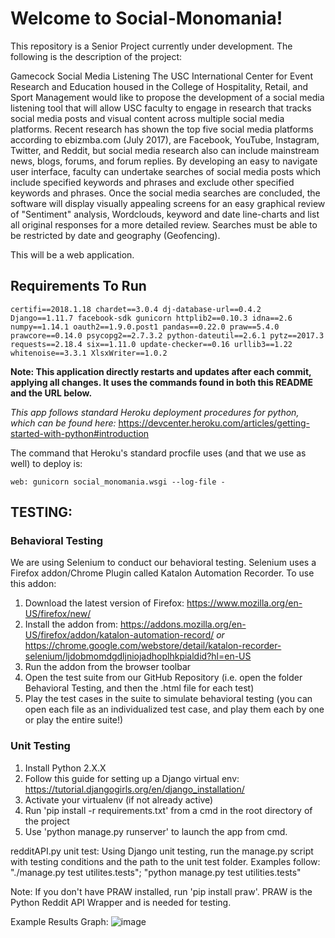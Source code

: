 # Welcome to Social-Monomania!
This repository is a Senior Project currently under development. The following is the description of the project:

Gamecock Social Media Listening
The USC International Center for Event Research and Education housed in the College of Hospitality, Retail, and Sport Management would like to propose the development of a social media listening tool that will allow USC faculty to engage in research that tracks social media posts and visual content across multiple social media platforms.  Recent research has shown the top five social media platforms according to ebizmba.com (July 2017), are Facebook, YouTube, Instagram, Twitter, and Reddit, but social media research also can include mainstream news, blogs, forums, and forum replies.  By developing an easy to navigate user interface, faculty can undertake searches of social media posts which include specified keywords and phrases and exclude other specified keywords and phrases.   Once the social media searches are concluded, the software will display visually appealing screens for an easy graphical review of "Sentiment" analysis, Wordclouds, keyword and date line-charts and list all original responses for a more detailed review. Searches must be able to be restricted by date and geography (Geofencing).

This will be a web application.

## Requirements To Run
``certifi==2018.1.18
chardet==3.0.4
dj-database-url==0.4.2
Django==1.11.7
facebook-sdk
gunicorn
httplib2==0.10.3
idna==2.6
numpy==1.14.1
oauth2==1.9.0.post1
pandas==0.22.0
praw==5.4.0
prawcore==0.14.0
psycopg2==2.7.3.2
python-dateutil==2.6.1
pytz==2017.3
requests==2.18.4
six==1.11.0
update-checker==0.16
urllib3==1.22
whitenoise==3.3.1
XlsxWriter==1.0.2``

**Note: This application directly restarts and updates after each commit, applying all changes. It uses the commands found in both this README and the URL below.**

*This app follows standard Heroku deployment procedures for python, which can be found here:*
https://devcenter.heroku.com/articles/getting-started-with-python#introduction

The command that Heroku's standard procfile uses (and that we use as well) to deploy is:

```web: gunicorn social_monomania.wsgi --log-file -```

## TESTING:

### Behavioral Testing
We are using Selenium to conduct our behavioral testing.  Selenium uses a Firefox addon/Chrome Plugin called Katalon Automation Recorder.  To use this addon:
1. Download the latest version of Firefox: https://www.mozilla.org/en-US/firefox/new/
2. Install the addon from: https://addons.mozilla.org/en-US/firefox/addon/katalon-automation-record/ *or* https://chrome.google.com/webstore/detail/katalon-recorder-selenium/ljdobmomdgdljniojadhoplhkpialdid?hl=en-US
3. Run the addon from the browser toolbar
4. Open the test suite from our GitHub Repository (i.e. open the folder Behavioral Testing, and then the .html file for each test)
5. Play the test cases in the suite to simulate behavioral testing (you can open each file as an individualized test case, and play them each by one or play the entire suite!)

### Unit Testing
1) Install Python 2.X.X
2) Follow this guide for setting up a Django virtual env: https://tutorial.djangogirls.org/en/django_installation/
3) Activate your virtualenv (if not already active)
4) Run 'pip install -r requirements.txt' from a cmd in the root directory of the project
5) Use 'python manage.py runserver' to launch the app from cmd.

redditAPI.py unit test: Using Django unit testing, run the manage.py script with testing conditions and the path to the unit test folder. Examples follow: "./manage.py test utilites.tests"; "python manage.py test utilities.tests"

Note: If you don't have PRAW installed, run 'pip install praw'.  PRAW is the Python Reddit API Wrapper and is needed for testing.

Example Results Graph:
![image](https://user-images.githubusercontent.com/31394858/33293040-5d804612-d399-11e7-8a5e-8e43b2f0e376.png)

